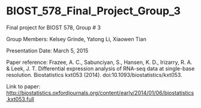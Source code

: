 # BIOST_578_Final_Project_Group_3
Final project for BIOST 578, Group # 3

Group Members: Kelsey Grinde, Yatong Li, Xiaowen Tian

Presentation Date: March 5, 2015

Paper reference: Frazee, A. C., Sabunciyan, S., Hansen, K. D., Irizarry, R. A. & Leek, J. T. Differential expression analysis of RNA-seq data at single-base resolution. Biostatistics kxt053 (2014). doi:10.1093/biostatistics/kxt053.

Link to paper: http://biostatistics.oxfordjournals.org/content/early/2014/01/06/biostatistics.kxt053.full
